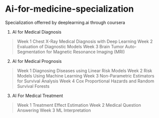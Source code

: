 # Ai-for-medicine-specialization
Specialization offerred by deeplearning.ai through coursera


1. AI for Medical Diagnosis

> Week 1
Chest X-Ray Medical Diagnosis with Deep Learning
> Week 2
Evaluation of Diagnostic Models
> Week 3
Brain Tumor Auto-Segmentation for Magnetic Resonance Imaging (MRI)

2. AI for Medical Prognosis

> Week 1
Diagnosing Diseases using Linear Risk Models
> Week 2
Risk Models Using Machine Learning
> Week 3
Non-Parametric Estimators for Survival Analysis
> Week 4
Cox Proportional Hazards and Random Survival Forests

3. AI For Medical Treatment

> Week 1
Treatment Effect Estimation
> Week 2
Medical Question Answering
> Week 3
ML Interpretation
